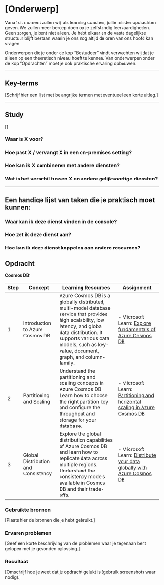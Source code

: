 # [Onderwerp]
Vanaf dit moment zullen wij, als learning coaches, jullie minder opdrachten geven. We zullen meer beroep doen op je zelfstandig leervaardigheden. Geen zorgen, je bent niet alleen. Je hebt elkaar en de vaste dagelijkse structuur blijft bestaan waarin je ons nog altijd de oren van ons hoofd kan vragen.

Onderwerpen die je onder de kop “Bestudeer” vindt verwachten wij dat je alleen op een theoretisch niveau hoeft te kennen. Van onderwerpen onder de kop “Opdrachten” moet je ook praktische ervaring opbouwen.


---

## Key-terms
[Schrijf hier een lijst met belangrijke termen met eventueel een korte uitleg.]

---

## Study
[]
### Waar is X voor?
### Hoe past X / vervangt X in een on-premises setting?
### Hoe kan ik X combineren met andere diensten?
### Wat is het verschil tussen X en andere gelijksoortige diensten?

---

## Een handige lijst van taken die je praktisch moet kunnen:
### Waar kan ik deze dienst vinden in de console?
### Hoe zet ik deze dienst aan?
### Hoe kan ik deze dienst koppelen aan andere resources?



## Opdracht

**Cosmos DB:**

| Step | Concept | Learning Resources | Assignment |
|------|---------|--------------------|------------|
| 1    | Introduction to Azure Cosmos DB | Azure Cosmos DB is a globally distributed, multi-model database service that provides high scalability, low latency, and global data distribution. It supports various data models, such as key-value, document, graph, and column-family. | - Microsoft Learn: [Explore fundamentals of Azure Cosmos DB](https://learn.microsoft.com/en-us/training/modules/explore-non-relational-data-stores-azure/) | Create a Cosmos DB account in Azure. Choose a preferred data model and configure it. Create and query data using the Azure portal or the Cosmos DB SDK. |
| 2    | Partitioning and Scaling | Understand the partitioning and scaling concepts in Azure Cosmos DB. Learn how to choose the right partition key and configure the throughput and storage for your database. | - Microsoft Learn: [Partitioning and horizontal scaling in Azure Cosmos DB](https://learn.microsoft.com/en-us/azure/cosmos-db/partitioning-overview) | Design a partitioning strategy for a collection in Cosmos DB. Configure the partition key, throughput, and storage settings. Monitor the performance and scale the database if needed. |
| 3    | Global Distribution and Consistency | Explore the global distribution capabilities of Azure Cosmos DB and learn how to replicate data across multiple regions. Understand the consistency models available in Cosmos DB and their trade-offs. | - Microsoft Learn: [Distribute your data globally with Azure Cosmos DB](https://learn.microsoft.com/en-us/training/modules/global-distribution-and-consistency-azure-cosmos-db/) | Configure the global distribution settings for your Cosmos DB account. Create replicas in different regions and test data synchronization. Experiment with different consistency models and observe their behavior. |



### Gebruikte bronnen
[Plaats hier de bronnen die je hebt gebruikt.]

### Ervaren problemen
[Geef een korte beschrijving van de problemen waar je tegenaan bent gelopen met je gevonden oplossing.]

### Resultaat
[Omschrijf hoe je weet dat je opdracht gelukt is (gebruik screenshots waar nodig).]
